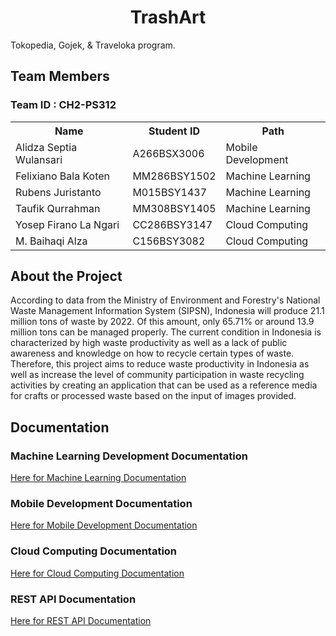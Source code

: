 <h1 align="center">TrashArt</h1>
Tokopedia, Gojek, & Traveloka</a> program.</p>

<h2>Team Members</h2>
<h3>Team ID : CH2-PS312</h3>
<table>
        <tr>
            <th>Name</th>
            <th>Student ID</th>
            <th>Path</th>
        </tr>
        <tr>
            <td>Alidza Septia Wulansari</td>
            <td>A266BSX3006</td>
            <td>Mobile Development</td>
        </tr>
        <tr>
            <td>Felixiano Bala Koten</td>
            <td>MM286BSY1502</td>
            <td>Machine Learning</td>
        </tr>
        <tr>
            <td>Rubens Juristanto</td>
            <td>M015BSY1437</td>
            <td>Machine Learning</td>
        </tr>
        <tr>
            <td>Taufik Qurrahman</td>
            <td>MM308BSY1405</td>
            <td>Machine Learning</td>
        </tr>
        <tr>
            <td>Yosep Firano La Ngari</td>
            <td>CC286BSY3147</td>
            <td>Cloud Computing</td>
        </tr>
        <tr>
            <td>M. Baihaqi Alza</td>
            <td>C156BSY3082</td>
            <td>Cloud Computing</td>
        </tr>
</table>
<h2>About the Project</h2>
<p>
According to data from the Ministry of Environment and Forestry's National Waste Management Information System (SIPSN), Indonesia will produce 21.1 million tons of waste by 2022. Of this amount, only 65.71% or around 13.9 million tons can be managed properly. The current condition in Indonesia is characterized by high waste productivity as well as a lack of public awareness and knowledge on how to recycle certain types of waste. Therefore, this project aims to reduce waste productivity in Indonesia as well as increase the level of community participation in waste recycling activities by creating an application that can be used as a reference media for crafts or processed waste based on the input of images provided.
</p>

<h2>Documentation</h2>
<h3>Machine Learning Development Documentation</h3>
<a href="https://github.com/bhqialza/Capstone/tree/MachineLearning">Here for Machine Learning Documentation</a>
<h3>Mobile Development Documentation</h3>
<a href="https://github.com/bhqialza/Capstone/tree/MobileDevolopment">Here for Mobile Development Documentation</a>
<h3>Cloud Computing Documentation</h3>
<a href="https://github.com/bhqialza/Capstone/tree/CloudComputing">Here for Cloud Computing Documentation</a>
<h3>REST API Documentation</h3>
<a href="https://app.swaggerhub.com/apis-docs/LANGARIRANO/capstone/1.0.0#/">Here for REST API Documentation</a>
<p> </p>
